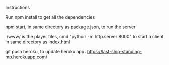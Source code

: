 
Instructions

Run npm install to get all the dependencies

npm start, in same directory as  package.json, to run the server

./www/ is the player files, cmd "python -m http.server 8000" to start a client in same directory as index.html


git push heroku, to update heroku app.
https://last-ship-standing-mp.herokuapp.com/
